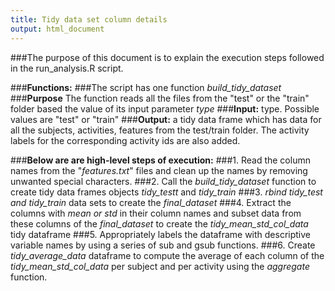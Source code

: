 ```yaml
---
title: Tidy data set column details
output: html_document
---
```


###The purpose of this document is to explain the execution steps followed in the run_analysis.R script.

###**Functions:**
###The script has one function *build_tidy_dataset*
###**Purpose** The function reads all the files from the "test" or the "train" folder based the value of its input parameter *type*
###**Input:** type. Possible values are "test" or "train"
###**Output:** a tidy data frame which has data for all the subjects, activities, features from the test/train folder. The activity labels for the corresponding activity ids are also added.

###**Below are are high-level steps of execution:**
###1. Read the column names from the "*features.txt*" files and clean up the names by removing unwanted special characters.
###2. Call the *build_tidy_dataset* function to create tidy data frames objects *tidy_testt* and *tidy_train*
###3. *rbind tidy_test and tidy_train* data sets to create the *final_dataset*
###4. Extract the columns with *mean or std* in their column names and subset data from these columns of the *final_dataset* to create the *tidy_mean_std_col_data* tidy dataframe
###5. Appropriately labels the dataframe with descriptive variable names by using a series of sub and gsub functions.
###6. Create *tidy_average_data* dataframe to compute the average of each column of the *tidy_mean_std_col_data* per subject and per activity using the *aggregate* function.
